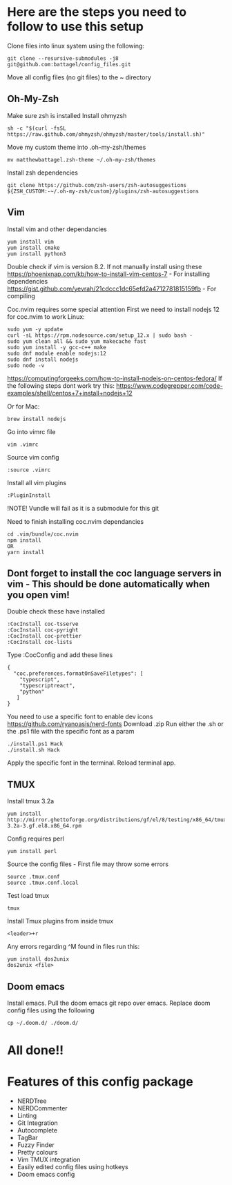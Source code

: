 # Here are the steps you need to follow to use this setup

Clone files into linux system using the following:

```
git clone --resursive-submodules -j8 git@github.com:battagel/config_files.git
```

Move all config files (no git files) to the ~ directory

## Oh-My-Zsh

Make sure zsh is installed
Install ohmyzsh

```
sh -c "$(curl -fsSL https://raw.github.com/ohmyzsh/ohmyzsh/master/tools/install.sh)"
```

Move my custom theme into .oh-my-zsh/themes

```
mv matthewbattagel.zsh-theme ~/.oh-my-zsh/themes
```

Install zsh dependencies

```
git clone https://github.com/zsh-users/zsh-autosuggestions ${ZSH_CUSTOM:-~/.oh-my-zsh/custom}/plugins/zsh-autosuggestions
```

## Vim

Install vim and other dependancies

```
yum install vim
yum install cmake
yum install python3
```

Double check if vim is version 8.2. If not manually install using these
https://phoenixnap.com/kb/how-to-install-vim-centos-7 - For installing dependencies
https://gist.github.com/yevrah/21cdccc1dc65efd2a4712781815159fb - For compiling

Coc.nvim requires some special attention
First we need to install nodejs 12 for coc.nvim to work
Linux:

```
sudo yum -y update
curl -sL https://rpm.nodesource.com/setup_12.x | sudo bash -
sudo yum clean all && sudo yum makecache fast
sudo yum install -y gcc-c++ make
sudo dnf module enable nodejs:12
sudo dnf install nodejs
sudo node -v
```

https://computingforgeeks.com/how-to-install-nodejs-on-centos-fedora/
If the following steps dont work try this:
https://www.codegrepper.com/code-examples/shell/centos+7+install+nodejs+12

Or for Mac:

```
brew install nodejs
```

Go into vimrc file

```
vim .vimrc
```

Source vim config

```
:source .vimrc
```

Install all vim plugins

```
:PluginInstall
```

!NOTE! Vundle will fail as it is a submodule for this git

Need to finish installing coc.nvim dependancies

```
cd .vim/bundle/coc.nvim
npm install
OR
yarn install
```

## Dont forget to install the coc language servers in vim - This should be done automatically when you open vim!

Double check these have installed

```
:CocInstall coc-tsserve
:CocInstall coc-pyright
:CocInstall coc-prettier
:CocInstall coc-lists
```

Type :CocConfig and add these lines

```
{
  "coc.preferences.formatOnSaveFiletypes": [
    "typescript",
    "typescriptreact",
    "python"
   ]
}
```

You need to use a specific font to enable dev icons
https://github.com/ryanoasis/nerd-fonts
Download .zip
Run either the .sh or the .ps1 file with the specific font as a param

```
./install.ps1 Hack
./install.sh Hack
```

Apply the specific font in the terminal. Reload terminal app.

## TMUX

Install tmux 3.2a

```
yum install http://mirror.ghettoforge.org/distributions/gf/el/8/testing/x86_64/tmux-3.2a-3.gf.el8.x86_64.rpm
```

Config requires perl

```
yum install perl
```

Source the config files - First file may throw some errors

```
source .tmux.conf
source .tmux.conf.local
```

Test load tmux

```
tmux
```

Install Tmux plugins from inside tmux

```
<leader>+r
```

Any errors regarding ^M found in files run this:

```
yum install dos2unix
dos2unix <file>
```

## Doom emacs

Install emacs. Pull the doom emacs git repo over emacs. Replace doom config files using the following

```
cp ~/.doom.d/ ./doom.d/
```

# All done!!

# Features of this config package

- NERDTree
- NERDCommenter
- Linting
- Git Integration
- Autocomplete
- TagBar
- Fuzzy Finder
- Pretty colours
- Vim TMUX integration
- Easily edited config files using hotkeys
- Doom emacs config

